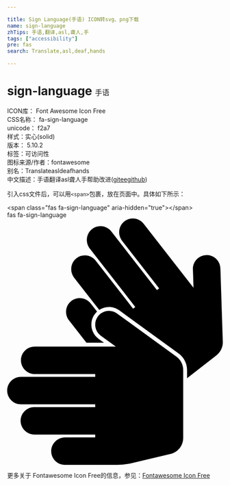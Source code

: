 ```yaml
---

title: Sign Language(手语) ICON转svg、png下载
name: sign-language
zhTips: 手语,翻译,asl,聋人,手
tags: ["accessibility"]
pre: fas
search: Translate,asl,deaf,hands

---
```


# sign-language  <small style="font-size: 60%;font-weight: 100">手语</small>


<div class="detail-page">
<p>
<span>
ICON库：
<span class="badge-secondary badge">Font Awesome Icon Free</span> 
</span>
<br/>
<span>
CSS名称：
<span class="badge-secondary badge">fa-sign-language</span> 
</span>
<br/>
<span>
unicode：
<span class="badge-secondary badge">f2a7</span> 
<copy-btn content='f2a7' btn-title=""></copy-btn>
<copy-btn :content='String.fromCodePoint(parseInt("f2a7", 16))' btn-title="复制U"></copy-btn>
</span><br/><span>样式：<span class="badge-light badge">实心(solid)</span></span>
<br/>
<span>
版本：
<span class="badge-secondary badge">5.10.2</span> 
</span><br/><span>标签：<span class="badge-light badge"><router-link to="/tags/accessibility.html">可访问性</router-link></span></span>
<br/>
<span>图标来源/作者：<span class="badge-light badge">fontawesome</span></span> 
<br/>
<span>别名：<span class="badge-light badge">Translate</span><span class="badge-light badge">asl</span><span class="badge-light badge">deaf</span><span class="badge-light badge">hands</span></span><br/><span class="zh-detail">中文描述：<span class="badge-primary badge">手语</span><span class="badge-primary badge">翻译</span><span class="badge-primary badge">asl</span><span class="badge-primary badge">聋人</span><span class="badge-primary badge">手</span><span class="help-link"><span>帮助改进</span>(<a href="https://gitee.com/liuwave/icon-helper/edit/master/json/fontawesome/solid/sign-language.json" target="_blank" rel="noopener noreferrer">gitee</a><a href="https://github.com/liuwave/icon-helper/edit/master/json/fontawesome/solid/sign-language.json" target="_blank" rel="noopener noreferrer">github</a></span>)</span><br/>
</p>
</div>
<div class="alert alert-dark">
  <i class="fas fa-sign-language fa-xs"></i>
  <i class="fas fa-sign-language fa-sm"></i>
  <i class="fas fa-sign-language fa-lg"></i>
  <i class="fas fa-sign-language fa-2x"></i>
  <i class="fas fa-sign-language fa-3x"></i>
  <i class="fas fa-sign-language fa-5x"></i>
  <i class="fas fa-sign-language fa-7x"></i>
</div>
<div>
  <p>引入css文件后，可以用<code>&lt;span&gt;</code>包裹，放在页面中。具体如下所示：    
  </p>
  <div class="alert alert-primary" style="font-size: 14px">
    &lt;span class="fas fa-sign-language" aria-hidden="true"&gt;&lt;/span&gt;
    <copy-btn content='<span class="fas fa-sign-language" aria-hidden="true"></span>'></copy-btn>
  </div>
  <div class="alert alert-secondary">
    <i class="fas fa-sign-language"
    style="font-size: 24px"
    aria-hidden="true"></i> fas fa-sign-language
    <copy-btn content="fas fa-sign-language" btn-title="复制图标名称"></copy-btn>
  </div>
</div>
<div id="svg" class="svg-wrap">
<svg xmlns="http://www.w3.org/2000/svg" viewBox="0 0 448 512"><path d="M91.434 483.987c-.307-16.018 13.109-29.129 29.13-29.129h62.293v-5.714H56.993c-16.021 0-29.437-13.111-29.13-29.129C28.16 404.491 40.835 392 56.428 392h126.429v-5.714H29.136c-16.021 0-29.437-13.111-29.13-29.129.297-15.522 12.973-28.013 28.566-28.013h154.286v-5.714H57.707c-16.021 0-29.437-13.111-29.13-29.129.297-15.522 12.973-28.013 28.566-28.013h168.566l-31.085-22.606c-12.762-9.281-15.583-27.149-6.302-39.912 9.281-12.761 27.15-15.582 39.912-6.302l123.361 89.715a34.287 34.287 0 0 1 14.12 27.728v141.136c0 15.91-10.946 29.73-26.433 33.374l-80.471 18.934a137.16 137.16 0 0 1-31.411 3.646H120c-15.593-.001-28.269-12.492-28.566-28.014zm73.249-225.701h36.423l-11.187-8.136c-18.579-13.511-20.313-40.887-3.17-56.536l-13.004-16.7c-9.843-12.641-28.43-15.171-40.88-5.088-12.065 9.771-14.133 27.447-4.553 39.75l36.371 46.71zm283.298-2.103l-5.003-152.452c-.518-15.771-13.722-28.136-29.493-27.619-15.773.518-28.137 13.722-27.619 29.493l1.262 38.415L283.565 11.019c-9.58-12.303-27.223-14.63-39.653-5.328-12.827 9.599-14.929 28.24-5.086 40.881l76.889 98.745-4.509 3.511-94.79-121.734c-9.58-12.303-27.223-14.63-39.653-5.328-12.827 9.599-14.929 28.24-5.086 40.881l94.443 121.288-4.509 3.511-77.675-99.754c-9.58-12.303-27.223-14.63-39.653-5.328-12.827 9.599-14.929 28.24-5.086 40.881l52.053 66.849c12.497-8.257 29.055-8.285 41.69.904l123.36 89.714c10.904 7.93 17.415 20.715 17.415 34.198v16.999l61.064-47.549a34.285 34.285 0 0 0 13.202-28.177z"/></svg>
</div>
<detail full-name='fa-sign-language'></detail>
    
<div><p>更多关于  Fontawesome Icon Free的信息，参见：<a target="_blank" href="https://iconhelper.cn/fontawesome.html">Fontawesome Icon Free</a>
</p></div>
